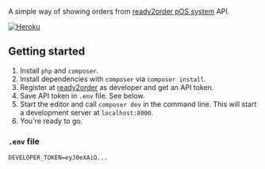 A simple way of showing orders from [ready2order pOS system](https://ready2order.com/de/) API.

[![Heroku](https://pyheroku-badge.herokuapp.com/?app=kaffee-ist-geil&style=flat)](https://kaffee-ist-geil.herokuapp.com)

## Getting started

1. Install `php` and `composer`.
2. Install dependencies with `composer` via `composer install`.
3. Register at [ready2order](https://ready2order.com/at/api/) as developer and get an API token.
4. Save API token in `.env` file. See below.
5. Start the editor and call `composer dev` in the command line. This will start a development server
   at `localhost:8000`.
6. You're ready to go.

### `.env` file

```env
DEVELOPER_TOKEN=eyJ0eXAiO...
```

